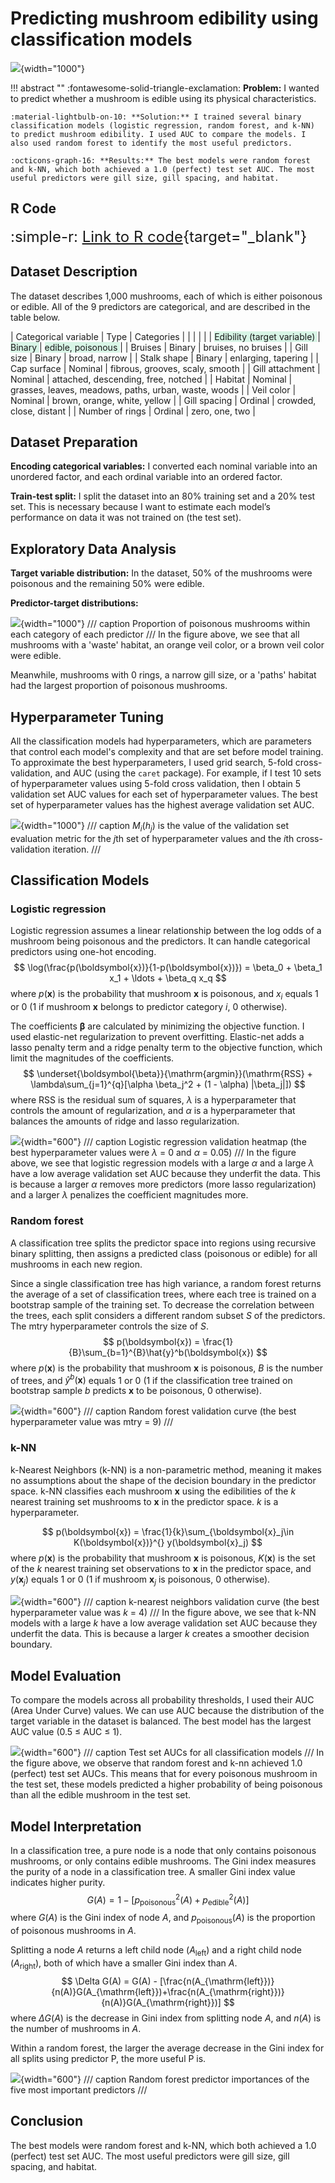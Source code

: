 # Predicting mushroom edibility using classification models
![](images/mushroom_classification/project_diagram.png){width="1000"}

!!! abstract ""
    :fontawesome-solid-triangle-exclamation: **Problem:** I wanted to predict whether a mushroom is edible using its physical characteristics.

    :material-lightbulb-on-10: **Solution:** I trained several binary classification models (logistic regression, random forest, and k-NN) to predict mushroom edibility. I used AUC to compare the models. I also used random forest to identify the most useful predictors.

    :octicons-graph-16: **Results:** The best models were random forest and k-NN, which both achieved a 1.0 (perfect) test set AUC. The most useful predictors were gill size, gill spacing, and habitat.


## R Code
<font size="5"> :simple-r: [Link to R code](http://blue-fish-0.github.io/R_code_for_mushroom_edibility_classification_project.html){target="_blank"} </font>

## Dataset Description
The dataset describes 1,000 mushrooms, each of which is either poisonous or edible. All of the 9 predictors are categorical, and are described in the table below.

| Categorical variable            | Type      | Categories                        |
|                                 |           |                                   |
| <span style="background-color:#d8f5e6"> Edibility (target variable) </span> | <span style="background-color:#d8f5e6"> Binary </span>  | <span style="background-color:#d8f5e6"> edible, poisonous </span> |
| Bruises                         | Binary    | bruises, no bruises |
| Gill size                       | Binary    | broad, narrow |
| Stalk shape                     | Binary    | enlarging, tapering |
| Cap surface                     | Nominal   | fibrous, grooves, scaly, smooth |
| Gill attachment                 | Nominal   | attached, descending, free, notched |
| Habitat                         | Nominal   | grasses, leaves, meadows, paths, urban, waste, woods |
| Veil color                      | Nominal   | brown, orange, white, yellow |
| Gill spacing                    | Ordinal   | crowded, close, distant |
| Number of rings                 | Ordinal   | zero, one, two |

## Dataset Preparation

**Encoding categorical variables:** I converted each nominal variable into an unordered factor, and each ordinal variable into an ordered factor.

**Train-test split:** I split the dataset into an 80% training set and a 20% test set. This is
necessary because I want to estimate each model’s performance on data it was not trained
on (the test set).

## Exploratory Data Analysis

**Target variable distribution:** In the dataset, 50% of the mushrooms were poisonous and the 
remaining 50% were edible. 

**Predictor-target distributions:** 

![](images/mushroom_classification/poisonous_proportions.png){width="1000"}
/// caption
Proportion of poisonous mushrooms within each category of each predictor
///
In the figure above, we see that all mushrooms with a 'waste' habitat, an orange veil color, or a brown veil color were edible.  

Meanwhile, mushrooms with 0 rings, a narrow gill size, or a 'paths' habitat had the largest proportion of poisonous mushrooms.

## Hyperparameter Tuning

All the classification models had hyperparameters, which are parameters that
control each model's complexity and that are set before model training. To approximate the 
best hyperparameters, I used grid search, 5-fold cross-validation, and AUC (using the `caret` package). 
For example, if I test 10 sets of hyperparameter values using 5-fold cross validation, 
then I obtain 5 validation set AUC values for each set of hyperparameter 
values. The best set of hyperparameter values has the highest average validation set AUC.

![](images/mushroom_classification/grid_search.png){width="1000"}
/// caption
$M_i(h_j)$ is the value of the validation set evaluation metric for the $j$th set of hyperparameter 
values and the $i$th cross-validation iteration.
///

## Classification Models

### Logistic regression
Logistic regression assumes a linear relationship between the log odds of
a mushroom being poisonous and the predictors. It can handle categorical predictors using one-hot
encoding. 
$$
\log(\frac{p(\boldsymbol{x})}{1-p(\boldsymbol{x})}) = \beta_0 + \beta_1 x_1 + \ldots + \beta_q x_q
$$
where $p(\boldsymbol{x})$ is the probability that mushroom $\boldsymbol{x}$ is poisonous, and $x_i$ equals 1 or 0 (1 if mushroom $\boldsymbol{x}$ belongs to predictor category $i$, 0 otherwise).

The coefficients $\boldsymbol{\beta}$ are calculated by minimizing the objective function. I used elastic-net regularization to prevent overfitting. Elastic-net adds a lasso penalty term and a ridge penalty term to the objective function, which limit the magnitudes of the coefficients.
$$
\underset{\boldsymbol{\beta}}{\mathrm{argmin}}(\mathrm{RSS} + \lambda\sum_{j=1}^{q}[\alpha \beta_j^2 + (1 - \alpha) |\beta_j|])
$$
where $\mathrm{RSS}$ is the residual sum of squares, $\lambda$ is a hyperparameter that
controls the amount of regularization, and $\alpha$ is a hyperparameter that balances the amounts 
of ridge and lasso regularization.

![](images/mushroom_classification/logistic_regression_grid_search.png){width="600"}
/// caption
Logistic regression validation heatmap (the best hyperparameter values were $\lambda$ = 0 and $\alpha$ = 0.05)
///
In the figure above, we see that logistic regression models with a large $\alpha$ 
and a large $\lambda$ have a low average validation set AUC because they underfit the data. 
This is because a larger $\alpha$ removes more predictors (more lasso regularization) and a larger $\lambda$ 
penalizes the coefficient magnitudes more.


### Random forest
A classification tree splits the predictor space into regions using recursive binary splitting, then assigns a predicted class (poisonous or edible) for all mushrooms in each new region. 

Since a single classification tree has high variance, a random forest returns the average of a set of classification trees, where each tree is trained on a bootstrap sample of the training set. To decrease the correlation between the trees, each split considers a different random subset $S$ of the predictors. The $\mathrm{mtry}$ hyperparameter controls the size of $S$. 
$$
p(\boldsymbol{x}) = \frac{1}{B}\sum_{b=1}^{B}\hat{y}^b(\boldsymbol{x})
$$
where $p(\boldsymbol{x})$ is the probability that mushroom $\boldsymbol{x}$ is poisonous, $B$ is the number of trees, and $\hat{y}^b(\boldsymbol{x})$ equals 1 or 0 (1 if the classification tree trained on bootstrap sample $b$ predicts  $\boldsymbol{x}$ to be poisonous, 0 otherwise).

![](images/mushroom_classification/random_forest_grid_search.png){width="600"}
/// caption
Random forest validation curve (the best hyperparameter value was $\mathrm{mtry}$ = 9)
///

### k-NN 
k-Nearest Neighbors (k-NN) is a non-parametric method, meaning it makes no
assumptions about the shape of the decision boundary in the predictor space. 
k-NN classifies each mushroom $\boldsymbol{x}$ using the edibilities of the $k$ nearest 
training set mushrooms to $\boldsymbol{x}$ in the predictor space. $k$ is a hyperparameter.

$$
p(\boldsymbol{x}) = \frac{1}{k}\sum_{\boldsymbol{x}_j\in K(\boldsymbol{x})}^{} y(\boldsymbol{x}_j)
$$
where $p(\boldsymbol{x})$ is the probability that mushroom $\boldsymbol{x}$ is poisonous, 
$K(\boldsymbol{x})$ is the set of the $k$ nearest training set observations to $\boldsymbol{x}$ in 
the predictor space, and $y(\boldsymbol{x}_j)$ equals 1 or 0 (1 if mushroom $\boldsymbol{x}_j$ 
is poisonous, 0 otherwise).

![](images/mushroom_classification/knn_grid_search.png){width="600"}
/// caption
k-nearest neighbors validation curve (the best hyperparameter value was $k$ = 4)
///
In the figure above, we see that k-NN models with a large $k$ have a low average validation set 
AUC because they underfit the data. This is because a larger $k$ creates a smoother decision boundary.

## Model Evaluation

To compare the models across all probability thresholds, I used their AUC
(Area Under Curve) values. We can use AUC because the distribution of the target variable 
in the dataset is balanced. The best model has the largest AUC value (0.5 ≤ AUC ≤ 1).

![](images/mushroom_classification/test_set_AUCs.png){width="600"}
/// caption
Test set AUCs for all classification models
///
In the figure above, we observe that random forest and k-nn achieved 1.0 (perfect) test
set AUCs. This means that for every poisonous mushroom in the test set, these models predicted 
a higher probability of being poisonous than all the edible mushroom in the test set.

## Model Interpretation

In a classification tree, a pure node is a node that only contains poisonous mushrooms, or 
only contains edible mushrooms. The Gini index measures the purity of a node in a classification tree. 
A smaller Gini index value indicates higher purity. 
$$
G(A) = 1 - [p_{\mathrm{poisonous}}^2(A) + p_{\mathrm{edible}}^2(A)]
$$
where $G(A)$ is the Gini index of node $A$, and $p_{\mathrm{poisonous}}(A)$ is the proportion of poisonous
mushrooms in $A$.

Splitting a node $A$ returns a left child node ($A_{\mathrm{left}}$) and a right child node ($A_{\mathrm{right}}$), 
both of which have a smaller Gini index than $A$.
$$
\Delta G(A) = G(A) - [\frac{n(A_{\mathrm{left}})}{n(A)}G(A_{\mathrm{left}})+\frac{n(A_{\mathrm{right}})}{n(A)}G(A_{\mathrm{right}})]
$$
where $\Delta G(A)$ is the decrease in Gini index from splitting node $A$, and $n(A)$ is the number of 
mushrooms in $A$.

Within a random forest, the larger the average decrease in the Gini index for all 
splits using predictor P, the more useful P is.

![](images/mushroom_classification/predictor_importances.png){width="600"}
/// caption
Random forest predictor importances of the five most important predictors 
///

## Conclusion

The best models were random forest and k-NN, which both achieved a 1.0 (perfect) test set AUC. The most useful predictors were gill size, gill spacing, and habitat.